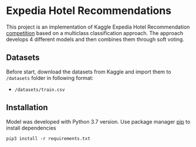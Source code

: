 # Expedia Hotel Recommendations

This project is an implementation of Kaggle Expedia Hotel Recommendation [competition](https://www.kaggle.com/c/expedia-hotel-recommendations/overview) based on a multiclass classification approach. The approach develops 4 different models and then combines them through soft voting.

## Datasets
Before start, download the datasets from Kaggle and import them to `/datasets` folder in following format:
* `/datasets/train.csv`

## Installation
Model was developed with Python 3.7 version.
Use package manager [pip](https://pip.pypa.io/en/stable/) to install dependencies
```shell script
pip3 install -r requirements.txt
```
